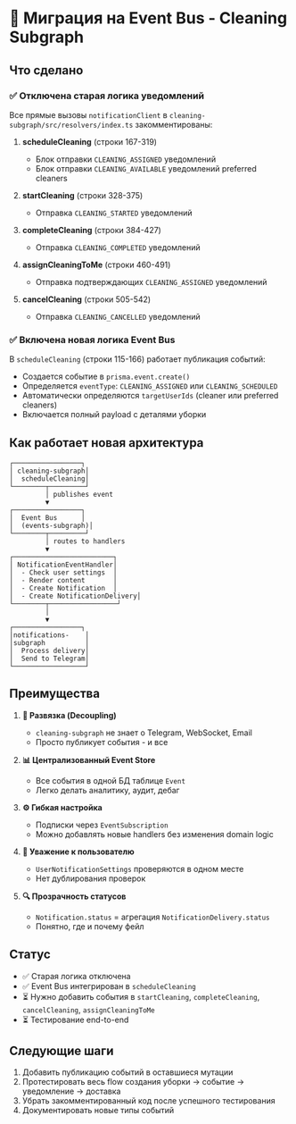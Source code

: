 # 🎯 Миграция на Event Bus - Cleaning Subgraph

## Что сделано

### ✅ Отключена старая логика уведомлений

Все прямые вызовы `notificationClient` в `cleaning-subgraph/src/resolvers/index.ts` закомментированы:

1. **scheduleCleaning** (строки 167-319)
   - Блок отправки `CLEANING_ASSIGNED` уведомлений
   - Блок отправки `CLEANING_AVAILABLE` уведомлений preferred cleaners

2. **startCleaning** (строки 328-375)
   - Отправка `CLEANING_STARTED` уведомлений

3. **completeCleaning** (строки 384-427)
   - Отправка `CLEANING_COMPLETED` уведомлений

4. **assignCleaningToMe** (строки 460-491)
   - Отправка подтверждающих `CLEANING_ASSIGNED` уведомлений

5. **cancelCleaning** (строки 505-542)
   - Отправка `CLEANING_CANCELLED` уведомлений

### ✅ Включена новая логика Event Bus

В `scheduleCleaning` (строки 115-166) работает публикация событий:
- Создается событие в `prisma.event.create()`
- Определяется `eventType`: `CLEANING_ASSIGNED` или `CLEANING_SCHEDULED`
- Автоматически определяются `targetUserIds` (cleaner или preferred cleaners)
- Включается полный payload с деталями уборки

## Как работает новая архитектура

```
┌─────────────────┐
│ cleaning-subgraph│
│  scheduleCleaning│
└────────┬─────────┘
         │ publishes event
         ▼
┌─────────────────┐
│  Event Bus      │
│  (events-subgraph)│
└────────┬─────────┘
         │ routes to handlers
         ▼
┌─────────────────────────┐
│ NotificationEventHandler│
│  - Check user settings  │
│  - Render content       │
│  - Create Notification  │
│  - Create NotificationDelivery│
└────────┬─────────────────┘
         │
         ▼
┌─────────────────┐
│notifications-    │
│subgraph          │
│  Process delivery│
│  Send to Telegram│
└──────────────────┘
```

## Преимущества

1. **🔌 Развязка (Decoupling)**
   - `cleaning-subgraph` не знает о Telegram, WebSocket, Email
   - Просто публикует события - и все

2. **📊 Централизованный Event Store**
   - Все события в одной БД таблице `Event`
   - Легко делать аналитику, аудит, дебаг

3. **⚙️ Гибкая настройка**
   - Подписки через `EventSubscription`
   - Можно добавлять новые handlers без изменения domain logic

4. **👤 Уважение к пользователю**
   - `UserNotificationSettings` проверяются в одном месте
   - Нет дублирования проверок

5. **🔍 Прозрачность статусов**
   - `Notification.status` = агрегация `NotificationDelivery.status`
   - Понятно, где и почему фейл

## Статус

- ✅ Старая логика отключена
- ✅ Event Bus интегрирован в `scheduleCleaning`
- ⏳ Нужно добавить события в `startCleaning`, `completeCleaning`, `cancelCleaning`, `assignCleaningToMe`
- ⏳ Тестирование end-to-end

## Следующие шаги

1. Добавить публикацию событий в оставшиеся мутации
2. Протестировать весь flow создания уборки → событие → уведомление → доставка
3. Убрать закомментированный код после успешного тестирования
4. Документировать новые типы событий

